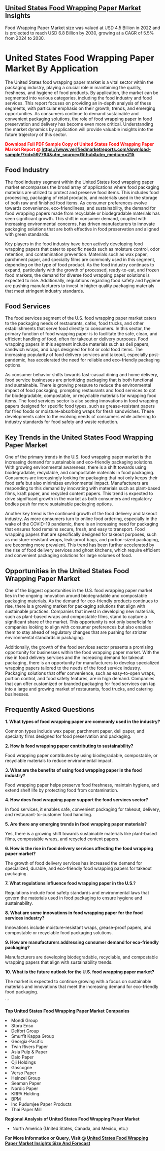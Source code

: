 <h2><a href="https://www.verifiedmarketreports.com/download-sample/?rid=597764&amp;utm_source=Github&amp;utm_medium=215" target="_blank">United States Food Wrapping Paper Market</a> Insights</h2><p>Food Wrapping Paper Market size was valued at USD 4.5 Billion in 2022 and is projected to reach USD 6.8 Billion by 2030, growing at a CAGR of 5.5% from 2024 to 2030.</p><p><h1>United States Food Wrapping Paper Market By Application</h1><p>The United States food wrapping paper market is a vital sector within the packaging industry, playing a crucial role in maintaining the quality, freshness, and hygiene of food products. By application, the market can be segmented into various categories, including the food industry and food services. This report focuses on providing an in-depth analysis of these segments, with particular emphasis on their growth, trends, and emerging opportunities. As consumers continue to demand sustainable and convenient packaging solutions, the role of food wrapping paper in food preservation and delivery has become even more critical. Understanding the market dynamics by application will provide valuable insights into the future trajectory of this sector.</p><p><b><p><span class=""><span style="color: #ff0000;"><strong>Download Full PDF Sample Copy of United States Food Wrapping Paper Market Report</strong> @ </span><a href="https://www.verifiedmarketreports.com/download-sample/?rid=597764&amp;utm_source=Github&amp;utm_medium=215" target="_blank">https://www.verifiedmarketreports.com/download-sample/?rid=597764&amp;utm_source=Github&amp;utm_medium=215</a></span></p></b></p><h2>Food Industry</h2><p>The food industry segment within the United States food wrapping paper market encompasses the broad array of applications where food packaging materials are utilized to protect and preserve food items. This includes food processing, packaging of retail products, and materials used in the storage of both raw and finished food items. As consumer preferences evolve towards convenience, eco-friendliness, and sustainability, the demand for food wrapping papers made from recyclable or biodegradable materials has seen significant growth. This shift in consumer demand, coupled with increasing environmental concerns, has driven manufacturers to innovate packaging solutions that are both effective in food preservation and aligned with green standards.</p><p>Key players in the food industry have been actively developing food wrapping papers that cater to specific needs such as moisture control, odor retention, and contamination prevention. Materials such as wax paper, parchment paper, and specialty films are commonly used in this segment, depending on the type of food product. As the food industry continues to expand, particularly with the growth of processed, ready-to-eat, and frozen food markets, the demand for diverse food wrapping paper solutions is expected to rise. Additionally, regulations regarding food safety and hygiene are pushing manufacturers to invest in higher quality packaging materials that meet stringent industry standards.</p><h2>Food Services</h2><p>The food services segment of the U.S. food wrapping paper market caters to the packaging needs of restaurants, cafes, food trucks, and other establishments that serve food directly to consumers. In this sector, the primary function of food wrapping paper is to facilitate the safe, clean, and efficient handling of food, often for takeout or delivery purposes. Food wrapping papers in this segment include materials such as deli papers, sandwich wraps, and bags designed for hot or cold food items. The increasing popularity of food delivery services and takeout, especially post-pandemic, has accelerated the need for reliable and eco-friendly packaging options.</p><p>As consumer behavior shifts towards fast-casual dining and home delivery, food service businesses are prioritizing packaging that is both functional and sustainable. There is growing pressure to reduce the environmental impact of food packaging, prompting restaurants and food services to opt for biodegradable, compostable, or recyclable materials for wrapping food items. The food services sector is also seeing innovations in food wrapping papers designed for specific food types, such as grease-resistant papers for fried foods or moisture-absorbing wraps for fresh sandwiches. These developments cater to the evolving needs of consumers while adhering to industry standards for food safety and waste reduction.</p><h2>Key Trends in the United States Food Wrapping Paper Market</h2><p>One of the primary trends in the U.S. food wrapping paper market is the increasing demand for sustainable and eco-friendly packaging solutions. With growing environmental awareness, there is a shift towards using biodegradable, recyclable, and compostable materials in food packaging. Consumers are increasingly looking for packaging that not only keeps their food safe but also minimizes environmental impact. Manufacturers are responding to this demand by innovating with materials such as plant-based films, kraft paper, and recycled content papers. This trend is expected to drive significant growth in the market as both consumers and regulatory bodies push for more sustainable packaging options.</p><p>Another key trend is the continued growth of the food delivery and takeout industry. As more consumers turn to online food ordering, especially in the wake of the COVID-19 pandemic, there is an increasing need for packaging that ensures food remains secure, fresh, and easy to transport. Food wrapping papers that are specifically designed for takeout purposes, such as moisture-resistant wraps, leak-proof bags, and portion-sized packaging, are becoming more prevalent. This trend has been further accelerated by the rise of food delivery services and ghost kitchens, which require efficient and convenient packaging solutions for large volumes of food.</p><h2>Opportunities in the United States Food Wrapping Paper Market</h2><p>One of the biggest opportunities in the U.S. food wrapping paper market lies in the ongoing innovation around biodegradable and compostable packaging materials. As the demand for eco-friendly products continues to rise, there is a growing market for packaging solutions that align with sustainable practices. Companies that invest in developing new materials, such as plant-based wraps and compostable films, stand to capture a significant share of the market. This opportunity is not only beneficial for companies looking to align with consumer preferences but also enables them to stay ahead of regulatory changes that are pushing for stricter environmental standards in packaging.</p><p>Additionally, the growth of the food services sector presents a promising opportunity for businesses within the food wrapping paper market. With the rise in food delivery services and the increasing demand for takeout packaging, there is an opportunity for manufacturers to develop specialized wrapping papers tailored to the needs of the food service industry. Packaging solutions that offer convenience, such as easy-to-open wraps, portion control, and food safety features, are in high demand. Companies that can offer customized or branded packaging for food services can tap into a large and growing market of restaurants, food trucks, and catering businesses.</p><h2>Frequently Asked Questions</h2><p><b>1. What types of food wrapping paper are commonly used in the industry?</b></p><p>Common types include wax paper, parchment paper, deli paper, and specialty films designed for food preservation and packaging.</p><p><b>2. How is food wrapping paper contributing to sustainability?</b></p><p>Food wrapping paper contributes by using biodegradable, compostable, or recyclable materials to reduce environmental impact.</p><p><b>3. What are the benefits of using food wrapping paper in the food industry?</b></p><p>Food wrapping paper helps preserve food freshness, maintain hygiene, and extend shelf life by protecting food from contamination.</p><p><b>4. How does food wrapping paper support the food services sector?</b></p><p>In food services, it enables safe, convenient packaging for takeout, delivery, and restaurant-to-customer food handling.</p><p><b>5. Are there any emerging trends in food wrapping paper materials?</b></p><p>Yes, there is a growing shift towards sustainable materials like plant-based films, compostable wraps, and recycled content papers.</p><p><b>6. How is the rise in food delivery services affecting the food wrapping paper market?</b></p><p>The growth of food delivery services has increased the demand for specialized, durable, and eco-friendly food wrapping papers for takeout packaging.</p><p><b>7. What regulations influence food wrapping paper in the U.S.?</b></p><p>Regulations include food safety standards and environmental laws that govern the materials used in food packaging to ensure hygiene and sustainability.</p><p><b>8. What are some innovations in food wrapping paper for the food services industry?</b></p><p>Innovations include moisture-resistant wraps, grease-proof papers, and compostable or recyclable food packaging solutions.</p><p><b>9. How are manufacturers addressing consumer demand for eco-friendly packaging?</b></p><p>Manufacturers are developing biodegradable, recyclable, and compostable wrapping papers that align with sustainability trends.</p><p><b>10. What is the future outlook for the U.S. food wrapping paper market?</b></p><p>The market is expected to continue growing with a focus on sustainable materials and innovations that meet the increasing demand for eco-friendly food packaging.</p>```</p><p><strong>Top United States Food Wrapping Paper Market Companies</strong></p><div data-test-id=""><p><li>Mondi Group</li><li> Stora Enso</li><li> Delfort Group</li><li> Smurfit Kappa Group</li><li> Georgia-Pacific</li><li> Twin Rivers Paper</li><li> Asia Pulp & Paper</li><li> Daio Paper</li><li> Oji Holdings</li><li> Gascogne</li><li> Verso Paper</li><li> Heinzel Group</li><li> Seaman Paper</li><li> Nordic Paper</li><li> KRPA Holding</li><li> BPM</li><li> Inc Pudumjee Paper Products</li><li> Thai Paper Mill</li></p><div><strong>Regional Analysis of&nbsp;United States Food Wrapping Paper Market</strong></div><ul><li dir="ltr"><p dir="ltr">North America&nbsp;(United States, Canada, and Mexico, etc.)</p></li></ul><p><strong>For More Information or Query, Visit @&nbsp;</strong><strong><a href="https://www.verifiedmarketreports.com/product/food-wrapping-paper-market/?utm_source=Github&amp;utm_medium=215" target="_blank">United States Food Wrapping Paper Market Insights Size And Forecast</a></strong></p></div>
